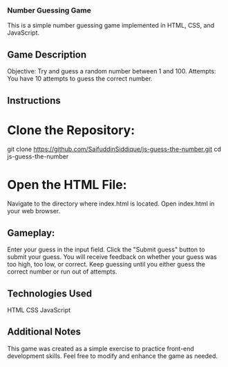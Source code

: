 ### Number Guessing Game

This is a simple number guessing game implemented in HTML, CSS, and JavaScript.

## Game Description

Objective: Try and guess a random number between 1 and 100.
Attempts: You have 10 attempts to guess the correct number.

## Instructions

# Clone the Repository:

git clone https://github.com/SaifuddinSiddique/js-guess-the-number.git
cd js-guess-the-number

# Open the HTML File:

Navigate to the directory where index.html is located.
Open index.html in your web browser.

## Gameplay:

Enter your guess in the input field.
Click the "Submit guess" button to submit your guess.
You will receive feedback on whether your guess was too high, too low, or correct.
Keep guessing until you either guess the correct number or run out of attempts.

## Technologies Used
HTML
CSS
JavaScript

## Additional Notes
This game was created as a simple exercise to practice front-end development skills.
Feel free to modify and enhance the game as needed.
